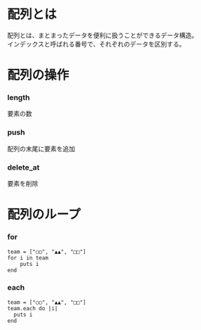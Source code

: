 # 配列とは
配列とは、まとまったデータを便利に扱うことができるデータ構造。<br>
インデックスと呼ばれる番号で、それぞれのデータを区別する。

# 配列の操作
### length
要素の数
### push
配列の末尾に要素を追加
### delete_at
要素を削除

# 配列のループ
### for
```
team = ["◯◯", "▲▲", "□□"]
for i in team
	puts i
end
```
### each
```
team = ["◯◯", "▲▲", "□□"]
team.each do |i|
  puts i
end
```
